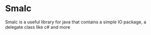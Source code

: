 # Smalc
Smalc is a useful library for java that contains a simple IO package, a delegate class like c# and more
